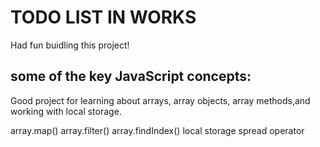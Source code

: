 # TODO LIST IN WORKS

Had fun buidling this project!

## some of the key JavaScript concepts:

Good project for learning about arrays, array objects,
array methods,and working with local storage.

array.map()
array.filter()
array.findIndex()
local storage
spread operator